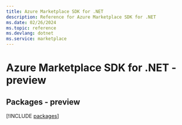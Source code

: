 ```yaml
---
title: Azure Marketplace SDK for .NET
description: Reference for Azure Marketplace SDK for .NET
ms.date: 02/26/2024
ms.topic: reference
ms.devlang: dotnet
ms.service: marketplace
---
```

# Azure Marketplace SDK for .NET - preview
## Packages - preview
[!INCLUDE [packages](marketplace-index.md)]
